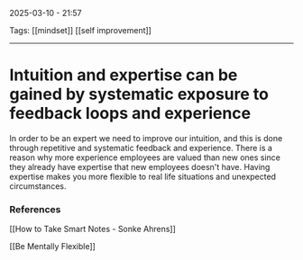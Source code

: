 2025-03-10 - 21:57

Tags: [[mindset]] [[self improvement]] 
_____
# Intuition and expertise can be gained by systematic exposure to feedback loops and experience

In order to be an expert we need to improve our intuition, and this is done through repetitive and systematic feedback and experience. There is a reason why more experience employees are valued than new ones since they already have expertise that new employees doesn't have. Having expertise makes you more flexible to real life situations and unexpected circumstances.



### References

[[How to Take Smart Notes - Sonke Ahrens]]

[[Be Mentally Flexible]]